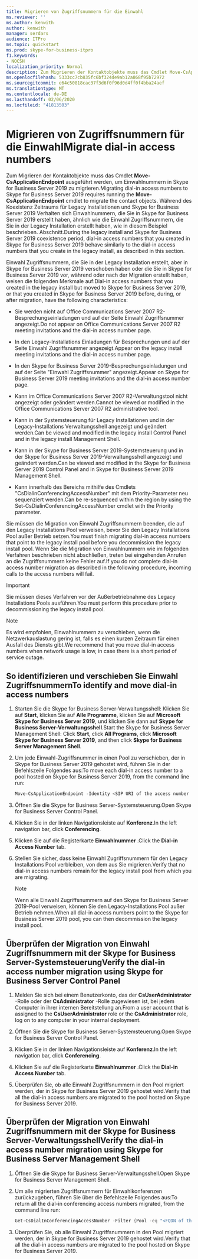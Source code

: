 ```yaml
---
title: Migrieren von Zugriffsnummern für die Einwahl
ms.reviewer: ''
ms.author: kenwith
author: kenwith
manager: serdars
audience: ITPro
ms.topic: quickstart
ms.prod: skype-for-business-itpro
f1.keywords:
- NOCSH
localization_priority: Normal
description: Zum Migrieren der Kontaktobjekte muss das Cmdlet Move-CsApplicationEndpoint ausgeführt werden, um Einwahlnummern in Skype for Business Server 2019 zu migrieren. Während des Koexistenz Zeitraums für Legacy Installationen und Skype for Business Server 2019 Verhalten sich Einwahlnummern, die Sie in Skype for Business Server 2019 erstellt haben, ähnlich wie die Einwahl Zugriffsnummern, die Sie in der Legacy Installation erstellt haben, wie in diesem Beispiel beschrieben. Abschnitt.
ms.openlocfilehash: 5333cc7cb835fc6bf324de9ab12a868f95b72972
ms.sourcegitcommit: e64c50818cac37f3d6f0f96d0d4ff0f4bba24aef
ms.translationtype: MT
ms.contentlocale: de-DE
ms.lasthandoff: 02/06/2020
ms.locfileid: "41813503"
---
```

# <a name="migrate-dial-in-access-numbers"></a><span data-ttu-id="698f6-104">Migrieren von Zugriffsnummern für die Einwahl</span><span class="sxs-lookup"><span data-stu-id="698f6-104">Migrate dial-in access numbers</span></span>

<span data-ttu-id="698f6-105">Zum Migrieren der Kontaktobjekte muss das Cmdlet **Move-CsApplicationEndpoint** ausgeführt werden, um Einwahlnummern in Skype for Business Server 2019 zu migrieren.</span><span class="sxs-lookup"><span data-stu-id="698f6-105">Migrating dial-in access numbers to Skype for Business Server 2019 requires running the **Move-CsApplicationEndpoint** cmdlet to migrate the contact objects.</span></span> <span data-ttu-id="698f6-106">Während des Koexistenz Zeitraums für Legacy Installationen und Skype for Business Server 2019 Verhalten sich Einwahlnummern, die Sie in Skype for Business Server 2019 erstellt haben, ähnlich wie die Einwahl Zugriffsnummern, die Sie in der Legacy Installation erstellt haben, wie in diesem Beispiel beschrieben. Abschnitt.</span><span class="sxs-lookup"><span data-stu-id="698f6-106">During the legacy install and Skype for Business Server 2019 coexistence period, dial-in access numbers that you created in Skype for Business Server 2019 behave similarly to the dial-in access numbers that you create in the legacy install, as described in this section.</span></span> 

<span data-ttu-id="698f6-107">Einwahl Zugriffsnummern, die Sie in der Legacy Installation erstellt, aber in Skype for Business Server 2019 verschoben haben oder die Sie in Skype for Business Server 2019 vor, während oder nach der Migration erstellt haben, weisen die folgenden Merkmale auf:</span><span class="sxs-lookup"><span data-stu-id="698f6-107">Dial-in access numbers that you created in the legacy install but moved to Skype for Business Server 2019, or that you created in Skype for Business Server 2019 before, during, or after migration, have the following characteristics:</span></span>

- <span data-ttu-id="698f6-108">Sie werden nicht auf Office Communications Server 2007 R2-Besprechungseinladungen und auf der Seite Einwahl Zugriffsnummer angezeigt.</span><span class="sxs-lookup"><span data-stu-id="698f6-108">Do not appear on Office Communications Server 2007 R2 meeting invitations and the dial-in access number page.</span></span>

- <span data-ttu-id="698f6-109">In den Legacy-Installations Einladungen für Besprechungen und auf der Seite Einwahl Zugriffsnummer angezeigt.</span><span class="sxs-lookup"><span data-stu-id="698f6-109">Appear on the legacy install meeting invitations and the dial-in access number page.</span></span>

- <span data-ttu-id="698f6-110">In den Skype for Business Server 2019-Besprechungseinladungen und auf der Seite "Einwahl Zugriffsnummer" angezeigt.</span><span class="sxs-lookup"><span data-stu-id="698f6-110">Appear on Skype for Business Server 2019 meeting invitations and the dial-in access number page.</span></span>

- <span data-ttu-id="698f6-111">Kann im Office Communications Server 2007 R2-Verwaltungstool nicht angezeigt oder geändert werden.</span><span class="sxs-lookup"><span data-stu-id="698f6-111">Cannot be viewed or modified in the Office Communications Server 2007 R2 administrative tool.</span></span>

- <span data-ttu-id="698f6-112">Kann in der Systemsteuerung für Legacy Installationen und in der Legacy-Installations Verwaltungsshell angezeigt und geändert werden.</span><span class="sxs-lookup"><span data-stu-id="698f6-112">Can be viewed and modified in the legacy install Control Panel and in the legacy install Management Shell.</span></span>

- <span data-ttu-id="698f6-113">Kann in der Skype for Business Server 2019-Systemsteuerung und in der Skype for Business Server 2019-Verwaltungsshell angezeigt und geändert werden.</span><span class="sxs-lookup"><span data-stu-id="698f6-113">Can be viewed and modified in the Skype for Business Server 2019 Control Panel and in Skype for Business Server 2019 Management Shell.</span></span>

- <span data-ttu-id="698f6-114">Kann innerhalb des Bereichs mithilfe des Cmdlets "CsDialinConferencingAccessNumber" mit dem Priority-Parameter neu sequenziert werden.</span><span class="sxs-lookup"><span data-stu-id="698f6-114">Can be re-sequenced within the region by using the Set-CsDialinConferencingAccessNumber cmdlet with the Priority parameter.</span></span>

<span data-ttu-id="698f6-115">Sie müssen die Migration von Einwahl Zugriffsnummern beenden, die auf den Legacy Installations Pool verweisen, bevor Sie den Legacy Installations Pool außer Betrieb setzen.</span><span class="sxs-lookup"><span data-stu-id="698f6-115">You must finish migrating dial-in access numbers that point to the legacy install pool before you decommission the legacy install pool.</span></span> <span data-ttu-id="698f6-116">Wenn Sie die Migration von Einwahlnummern wie im folgenden Verfahren beschrieben nicht abschließen, treten bei eingehenden Anrufen an die Zugriffsnummern keine Fehler auf.</span><span class="sxs-lookup"><span data-stu-id="698f6-116">If you do not complete dial-in access number migration as described in the following procedure, incoming calls to the access numbers will fail.</span></span>

> [!IMPORTANT]
> <span data-ttu-id="698f6-117">Sie müssen dieses Verfahren vor der Außerbetriebnahme des Legacy Installations Pools ausführen.</span><span class="sxs-lookup"><span data-stu-id="698f6-117">You must perform this procedure prior to decommissioning the legacy install pool.</span></span> 

> [!NOTE]
> <span data-ttu-id="698f6-118">Es wird empfohlen, Einwahlnummern zu verschieben, wenn die Netzwerkauslastung gering ist, falls es einen kurzen Zeitraum für einen Ausfall des Diensts gibt.</span><span class="sxs-lookup"><span data-stu-id="698f6-118">We recommend that you move dial-in access numbers when network usage is low, in case there is a short period of service outage.</span></span> 

## <a name="to-identify-and-move-dial-in-access-numbers"></a><span data-ttu-id="698f6-119">So identifizieren und verschieben Sie Einwahl Zugriffsnummern</span><span class="sxs-lookup"><span data-stu-id="698f6-119">To identify and move dial-in access numbers</span></span>

1. <span data-ttu-id="698f6-120">Starten Sie die Skype for Business Server-Verwaltungsshell: Klicken Sie auf **Start**, klicken Sie auf **Alle Programme**, klicken Sie auf **Microsoft Skype for Business Server 2019**, und klicken Sie dann auf **Skype for Business Server-Verwaltungsshell**.</span><span class="sxs-lookup"><span data-stu-id="698f6-120">Start the Skype for Business Server Management Shell: Click **Start**, click **All Programs**, click **Microsoft Skype for Business Server 2019**, and then click **Skype for Business Server Management Shell**.</span></span>

2. <span data-ttu-id="698f6-121">Um jede Einwahl-Zugriffsnummer in einen Pool zu verschieben, der in Skype for Business Server 2019 gehostet wird, führen Sie in der Befehlszeile Folgendes aus:</span><span class="sxs-lookup"><span data-stu-id="698f6-121">To move each dial-in access number to a pool hosted on Skype for Business Server 2019, from the command line run:</span></span> 

   ```PowerShell
   Move-CsApplicationEndpoint -Identity <SIP URI of the access number to be moved> -Target <FQDN of the pool to which the access number is moving>
   ```

3. <span data-ttu-id="698f6-122">Öffnen Sie die Skype for Business Server-Systemsteuerung.</span><span class="sxs-lookup"><span data-stu-id="698f6-122">Open Skype for Business Server Control Panel.</span></span>

4. <span data-ttu-id="698f6-123">Klicken Sie in der linken Navigationsleiste auf **Konferenz**.</span><span class="sxs-lookup"><span data-stu-id="698f6-123">In the left navigation bar, click **Conferencing**.</span></span>

5. <span data-ttu-id="698f6-124">Klicken Sie auf die Registerkarte **Einwahlnummer** .</span><span class="sxs-lookup"><span data-stu-id="698f6-124">Click the **Dial-in Access Number** tab.</span></span> 

6. <span data-ttu-id="698f6-125">Stellen Sie sicher, dass keine Einwahl Zugriffsnummern für den Legacy Installations Pool verbleiben, von dem aus Sie migrieren.</span><span class="sxs-lookup"><span data-stu-id="698f6-125">Verify that no dial-in access numbers remain for the legacy install pool from which you are migrating.</span></span>

    > [!NOTE]
    > <span data-ttu-id="698f6-126">Wenn alle Einwahl Zugriffsnummern auf den Skype for Business Server 2019-Pool verweisen, können Sie den Legacy-Installations Pool außer Betrieb nehmen.</span><span class="sxs-lookup"><span data-stu-id="698f6-126">When all dial-in access numbers point to the Skype for Business Server 2019 pool, you can then decommission the legacy install pool.</span></span> 

## <a name="verify-the-dial-in-access-number-migration-using-skype-for-business-server-control-panel"></a><span data-ttu-id="698f6-127">Überprüfen der Migration von Einwahl Zugriffsnummern mit der Skype for Business Server-Systemsteuerung</span><span class="sxs-lookup"><span data-stu-id="698f6-127">Verify the dial-in access number migration using Skype for Business Server Control Panel</span></span>

1. <span data-ttu-id="698f6-128">Melden Sie sich bei einem Benutzerkonto, das der **CsUserAdministrator** -Rolle oder der **CsAdministrator** -Rolle zugewiesen ist, bei jedem Computer in ihrer internen Bereitstellung an.</span><span class="sxs-lookup"><span data-stu-id="698f6-128">From a user account that is assigned to the **CsUserAdministrator** role or the **CsAdministrator** role, log on to any computer in your internal deployment.</span></span> 

2. <span data-ttu-id="698f6-129">Öffnen Sie die Skype for Business Server-Systemsteuerung.</span><span class="sxs-lookup"><span data-stu-id="698f6-129">Open Skype for Business Server Control Panel.</span></span>

3. <span data-ttu-id="698f6-130">Klicken Sie in der linken Navigationsleiste auf **Konferenz**.</span><span class="sxs-lookup"><span data-stu-id="698f6-130">In the left navigation bar, click **Conferencing**.</span></span>

4. <span data-ttu-id="698f6-131">Klicken Sie auf die Registerkarte **Einwahlnummer** .</span><span class="sxs-lookup"><span data-stu-id="698f6-131">Click the **Dial-in Access Number** tab.</span></span> 

5. <span data-ttu-id="698f6-132">Überprüfen Sie, ob alle Einwahl Zugriffsnummern in den Pool migriert werden, der in Skype for Business Server 2019 gehostet wird.</span><span class="sxs-lookup"><span data-stu-id="698f6-132">Verify that all the dial-in access numbers are migrated to the pool hosted on Skype for Business Server 2019.</span></span>

## <a name="verify-the-dial-in-access-number-migration-using-skype-for-business-server-management-shell"></a><span data-ttu-id="698f6-133">Überprüfen der Migration von Einwahl Zugriffsnummern mit der Skype for Business Server-Verwaltungsshell</span><span class="sxs-lookup"><span data-stu-id="698f6-133">Verify the dial-in access number migration using Skype for Business Server Management Shell</span></span>

1. <span data-ttu-id="698f6-134">Öffnen Sie die Skype for Business Server-Verwaltungsshell.</span><span class="sxs-lookup"><span data-stu-id="698f6-134">Open Skype for Business Server Management Shell.</span></span>

2. <span data-ttu-id="698f6-135">Um alle migrierten Zugriffsnummern für Einwahlkonferenzen zurückzugeben, führen Sie über die Befehlszeile Folgendes aus:</span><span class="sxs-lookup"><span data-stu-id="698f6-135">To return all the dial-in conferencing access numbers migrated, from the command line run:</span></span>

   ```PowerShell
   Get-CsDialInConferencingAccessNumber -Filter {Pool -eq "<FQDN of the pool to which the access number is moved>"}
   ```

3. <span data-ttu-id="698f6-136">Überprüfen Sie, ob alle Einwahl Zugriffsnummern in den Pool migriert werden, der in Skype for Business Server 2019 gehostet wird.</span><span class="sxs-lookup"><span data-stu-id="698f6-136">Verify that all the dial-in access numbers are migrated to the pool hosted on Skype for Business Server 2019.</span></span>


